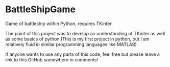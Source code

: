 # BattleShipGame
Game of battleship within Python, requires TKinter

The point of this project was to develop an understanding of TKinter as well as some basics of python
(This is my first project in python, but I am relatively fluid in similar programming languages like MATLAB)

If anyone wants to use any parts of this code, feel free but please leave a link to this GitHub somewhere in comments!
